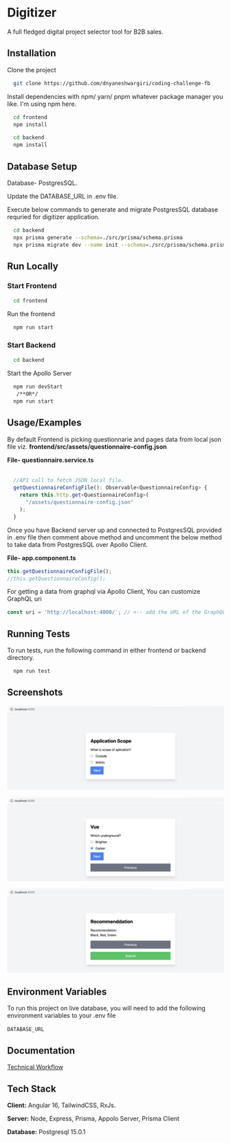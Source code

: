 
# Digitizer

A full fledged digital project selector tool for B2B sales.

## Installation
Clone the project

```bash
  git clone https://github.com/dnyaneshwargiri/coding-challenge-fb
```
Install dependencies with npm/ yarn/ pnpm whatever package manager you like. I'm using npm here.

```bash
  cd frontend 
  npm install 
```
    
```bash
  cd backend 
  npm install 
```
## Database Setup

Database- PostgresSQL.

Update the DATABASE_URL in .env file.

Execute below commands to generate and migrate PostgresSQL database requried for digitizer application.
```bash
  cd backend
  npx prisma generate --schema=./src/prisma/schema.prisma
  npx prisma migrate dev --name init --schema=./src/prisma/schema.prisma 

```
## Run Locally


### Start Frontend

```bash
  cd frontend
```


Run the frontend

```bash
  npm run start
```

### Start Backend

```bash
  cd backend

```

Start the Apollo Server

```bash
  npm run devStart
   /**OR*/ 
  npm run start

```



## Usage/Examples

By default Frontend is picking questionnarie and pages data from local json file viz. __frontend/src/assets/questionnaire-config.json__

__File- questionnaire.service.ts__
```typescript

  //API call to fetch JSON local file.
  getQuestionnaireConfigFile(): Observable<QuestionnaireConfig> {
    return this.http.get<QuestionnaireConfig>(
      "/assets/questionnaire-config.json"
    );
  }

```

Once you have Backend server up and connected to PostgresSQL provided in .env file then comment above method and uncomment the below method to take data from PostgresSQL over Apollo Client.

__File- app.component.ts__
```typescript
this.getQuestionnaireConfigFile();
//this.getQuestionnaireConfig();

```
For getting a data from graphql via Apollo Client, You can customize GraphQL uri
```typescript
const uri = 'http://localhost:4000/'; // <-- add the URL of the GraphQL server here
```
## Running Tests

To run tests, run the following command in either frontend or backend directory.

```bash
  npm run test
```


## Screenshots

![App Screenshot](https://raw.githubusercontent.com/dnyaneshwargiri/coding-challenge-fb/main/screenshots/question%20page-1.png)

![App Screenshot](https://raw.githubusercontent.com/dnyaneshwargiri/coding-challenge-fb/main/screenshots/question%20page-2.png)



![App Screenshot](https://raw.githubusercontent.com/dnyaneshwargiri/coding-challenge-fb/main/screenshots/recommend%20page.png)
## Environment Variables

To run this project on live database, you will need to add the following environment variables to your .env file

`DATABASE_URL`



## Documentation

[Technical Workflow](https://github.com/dnyaneshwargiri/coding-challenge-fb/blob/main/documentation.adoc)


## Tech Stack

**Client:** Angular 16, TailwindCSS, RxJs.

**Server:** Node, Express, Prisma, Appolo Server, Prisma Client

**Database:** Postgresql 15.0.1



